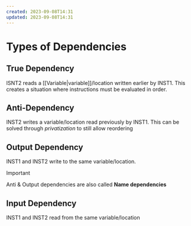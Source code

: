 ```yaml
---
created: 2023-09-08T14:31
updated: 2023-09-08T14:31
---
```

# Types of Dependencies
## True Dependency
ISNT2 reads a [[Variable|variable]]/location written earlier by INST1. This creates a situation where instructions must be evaluated in order.

## Anti-Dependency 
INST2 writes a variable/location read previously by INST1. This can be solved through *privatization* to still allow reordering

## Output Dependency
INST1 and INST2 write to the same variable/location.

>[!important] 
>Anti & Output dependencies are also called **Name dependencies**

## Input Dependency
INST1 and INST2 read from the same variable/location
